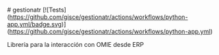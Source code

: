 \# gestionatr
\[!\[Tests\](https://github.com/gisce/gestionatr/actions/workflows/python-app.yml/badge.svg)\](https://github.com/gisce/gestionatr/actions/workflows/python-app.yml)

Librería para la interacción con OMIE desde ERP
